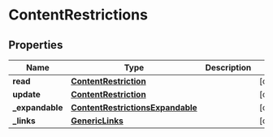 # ContentRestrictions

## Properties
Name | Type | Description | Notes
------------ | ------------- | ------------- | -------------
**read** | [**ContentRestriction**](ContentRestriction.md) |  |  [optional]
**update** | [**ContentRestriction**](ContentRestriction.md) |  |  [optional]
**_expandable** | [**ContentRestrictionsExpandable**](ContentRestrictionsExpandable.md) |  |  [optional]
**_links** | [**GenericLinks**](GenericLinks.md) |  |  [optional]
